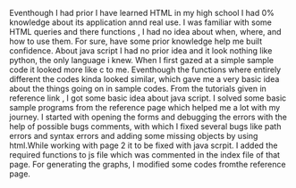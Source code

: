 Eventhough I had prior I have learned HTML in my high school I had 0% knowledge about its application annd real use. I was familiar with some HTML queries and there functions , I had no idea about when, where, and how to use them. For sure, have some prior knowledge help me built confidence. About java script I had no prior idea  and it look nothing like python, the only language i knew. When I first gazed at a simple sample code it looked more like c to me. Eventhough the functions where entirely different the codes kinda looked similar, which gave me a very basic idea about the things going on in sample codes. From the tutorials given in reference link , I got some basic idea about java script. I solved some basic sample programs from the reference page which helped me a lot with my journey. I started with opening the forms and debugging the errors with the help of possible bugs comments, with which I fixed several bugs like path errors and syntax errors and adding some missing objects by using html.While working with page 2 it to be fixed with java scrpit. I added the required functions to js file which was commented in the index file of that page. For generating the graphs, I modified some codes fromthe reference page.
